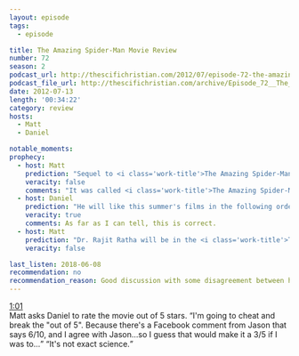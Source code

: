 ```yaml
---
layout: episode
tags:
  - episode

title: The Amazing Spider-Man Movie Review
number: 72
season: 2
podcast_url: http://thescifichristian.com/2012/07/episode-72-the-amazing-spider-man-movie-review/
podcast_file_url: http://thescifichristian.com/archive/Episode_72__The_Amazing_Spider-Man_M.mp3
date: 2012-07-13
length: '00:34:22'
category: review
hosts:
  - Matt
  - Daniel

notable_moments:
prophecy:
  - host: Matt
    prediction: "Sequel to <i class='work-title'>The Amazing Spider-Man</i> will be called 'The Spectacular Spider-Man'"
    veracity: false
    comments: "It was called <i class='work-title'>The Amazing Spider-Man 2</i>."
  - host: Daniel
    prediction: "He will like this summer's films in the following order: <i class='work-title'>The Dark Knight Rises</i>, <i class='work-title'>The Avengers</i>, <i class='work-title'>John Carter</i>, <i class='work-title'>The Amazing Spider-Man</i>."
    veracity: true
    comments: As far as I can tell, this is correct.
  - host: Matt
    prediction: "Dr. Rajit Ratha will be in the <i class='work-title'>The Amazing Spider-Man</i> sequel."
    veracity: false

last_listen: 2018-06-08
recommendation: no
recommendation_reason: Good discussion with some disagreement between hosts. Unless you're a huge fan of the movie though, you can skip. 
---
```

<div class="quote">
  <a class="timestamp tag is-medium is-rounded is-primary" href="http://thescifichristian.com/2012/07/episode-72-the-amazing-spider-man-movie-review/#t=1:01">1:01</a>
  <div class="quote">
  <span class="quote-context is-size-6">Matt asks Daniel to rate the movie out of 5 stars.</span>
  <q class="daniel">I'm going to cheat and break the "out of 5". Because there's a Facebook comment from Jason that says 6/10, and I agree with Jason...so I guess that would make it a 3/5 if I was to...</q>
  <q class="matt">It's not exact science.</q>
</div>